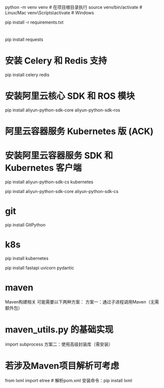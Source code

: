 python -m venv venv  # 在项目根目录执行
source venv/bin/activate  # Linux/Mac
venv\Scripts\activate    # Windows


pip install -r requirements.txt

#  

pip install requests

# 安装 Celery 和 Redis 支持

pip install celery redis

# 安装阿里云核心 SDK 和 ROS 模块

pip install aliyun-python-sdk-core aliyun-python-sdk-ros

# 阿里云容器服务 Kubernetes 版 (ACK)

# 安装阿里云容器服务 SDK 和 Kubernetes 客户端

pip install aliyun-python-sdk-cs kubernetes

pip install aliyun-python-sdk-core aliyun-python-sdk-cs

# git

pip install GitPython

# k8s

pip install kubernetes

pip install fastapi uvicorn pydantic

# maven

Maven构建相关
可能需要以下两种方案：
方案一：通过子进程调用Maven（无需额外包）

# maven_utils.py 的基础实现

import subprocess
方案二：使用高级封装库（需安装）

# 若涉及Maven项目解析可考虑

from lxml import etree # 解析pom.xml
安装命令：pip install lxml